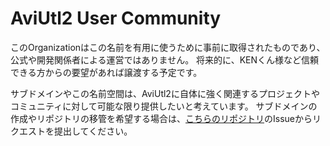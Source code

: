 # AviUtl2 User Community

このOrganizationはこの名前を有用に使うために事前に取得されたものであり、公式や開発関係者による運営ではありません。
将来的に、KENくん様など信頼できる方からの要望があれば譲渡する予定です。

サブドメインやこの名前空間は、AviUtl2に自体に強く関連するプロジェクトやコミュニティに対して可能な限り提供したいと考えています。
サブドメインの作成やリポジトリの移管を希望する場合は、[こちらのリポジトリ](https://github.com/aviutl2/transfer-requests)のIssueからリクエストを提出してください。
